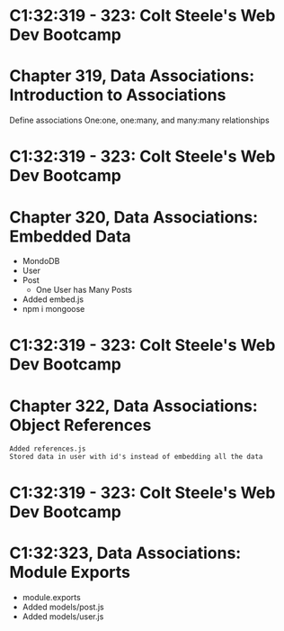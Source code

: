 # C1:32:319 - 323: Colt Steele's Web Dev Bootcamp
# Chapter 319, Data Associations: Introduction to Associations
   Define associations
   One:one, one:many, and many:many relationships

# C1:32:319 - 323: Colt Steele's Web Dev Bootcamp
# Chapter 320, Data Associations: Embedded Data
   - MondoDB
   - User
   - Post
      - One User has Many Posts
   - Added embed.js
   - npm i mongoose

# C1:32:319 - 323: Colt Steele's Web Dev Bootcamp
# Chapter 322, Data Associations: Object References
    Added references.js
    Stored data in user with id's instead of embedding all the data

# C1:32:319 - 323: Colt Steele's Web Dev Bootcamp
# C1:32:323, Data Associations: Module Exports
   - module.exports
   - Added models/post.js
   - Added models/user.js